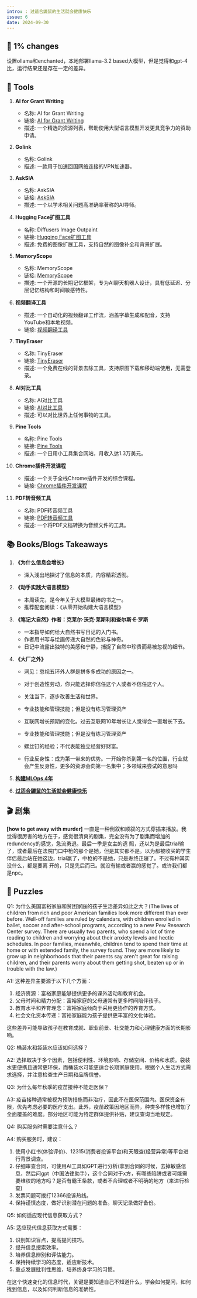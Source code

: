 ```yaml
---
intro: : 过适合鼹鼠的生活就会健康快乐
issue: 6
date: 2024-09-30
---
```


## 🌈 1% changes
设置ollama和enchanted，本地部署llama-3.2 based大模型，但是觉得和gpt-4比，运行结果还是存在一定的差异。

## 🔧 Tools
1. **AI for Grant Writing**
   - 名称: AI for Grant Writing
   - 链接: [AI for Grant Writing](https://github.com/eseckel/ai-for-grant-writing/)
   - 描述: 一个精选的资源列表，帮助使用大型语言模型开发更具竞争力的资助申请。

2. **Golink**
   - 名称: Golink
   - 描述: 一款用于加速回国网络连接的VPN加速器。

3. **AskSIA**
   - 名称: AskSIA
   - 链接: [AskSIA](https://app.asksia.ai/super)
   - 描述: 一个以学术相关问题高准确率著称的AI导师。

4. **Hugging Face扩图工具**
   - 名称: Diffusers Image Outpaint
   - 链接: [Hugging Face扩图工具](https://huggingface.co/spaces/fffiloni/diffusers-image-outpaint)
   - 描述: 免费的图像扩展工具，支持自然的图像补全和背景扩展。

5. **MemoryScope**
   - 名称: MemoryScope
   - 链接: [MemoryScope](https://github.com/modelscope/MemoryScope)
   - 描述: 一个开源的长期记忆框架，专为AI聊天机器人设计，具有低延迟、分层记忆结构和时间敏感特性。

6. **视频翻译工具**
   - 描述: 一个自动化的视频翻译工作流，涵盖字幕生成和配音，支持YouTube和本地视频。
   - 链接: [视频翻译工具](https://box123.io/140/)

7. **TinyEraser**
   - 名称: TinyEraser
   - 链接: [TinyEraser](https://tinyeraser.com/zh/t/remove-bg)
   - 描述: 一个免费在线的背景去除工具，支持原图下载和移动端使用，无需登录。

8. **AI对比工具**
   - 名称: AI对比工具
   - 链接: [AI对比工具](https://aiduibi.org)
   - 描述: 可以对比世界上任何事物的工具。

9. **Pine Tools**
   - 名称: Pine Tools
   - 链接: [Pine Tools](https://pinetools.com)
   - 描述: 一个日用小工具集合网站，月收入达1.3万美元。

10. **Chrome插件开发课程**
    - 描述: 一个关于全栈Chrome插件开发的综合课程。
    - 链接: [Chrome插件开发课程](https://reurl.cc/5dXOzy)

11. **PDF转音频工具**
    - 名称: PDF转音频工具
    - 链接: [PDF转音频工具](https://github.com/lamm-mit/PDF2Audio)
    - 描述: 一个将PDF文档转换为音频文件的工具。

## 📚 Books/Blogs Takeaways 

1. **《为什么信息会增长》**
   - 深入浅出地探讨了信息的本质，内容精彩透彻。

2. **《动手实践大语言模型》**
   - 本周读完，是今年关于大模型最棒的书之一。
   - 推荐配套阅读：《从零开始构建大语言模型》

3. **《笔记大自然》作者：克莱尔·沃克·莱斯利和查尔斯·E·罗斯**
   - 一本指导如何给大自然书写日记的入门书。
   - 作者用书写与绘画传递大自然的色彩与神奇。
   - 日记中流露出独特的美感和宁静，捕捉了自然中珍贵而易被忽视的细节。

4. **《大厂之外》**
   - 洞见：忽视五环外人群是拼多多成功的原因之一。
   - 对于创造性劳动，你只能选择你信任这个人或者不信任这个人。

   - 关注当下，逐步改善生活和世界。
   - 专业技能和管理技能；但是没有练习管理资产
   - 互联网增长预期的变化。过去互联网10年增长让人觉得会一直增长下去。
   - 专业技能和管理技能；但是没有练习管理资产
   - 螺丝钉的经验；不代表能独立经营好财富。
   - 行业反身性：成为第一带来的优势。一开始你杀到第一名的位置，行业就会产生反身性，更多的资源会向第一名集中；多领域来尝试的意思吗

6. **[构建MLOps 4年](https://mp.weixin.qq.com/s/rIoXk1q7NDNnQLpQS59mSQ)**

7. **[过适合鼹鼠的生活就会健康快乐](https://mp.weixin.qq.com/s/lw2me6Q_Y97ZKHoShEw05Q)**

## 🎬 剧集
**[how to get away with murder]**
一直是一种倒叙和顺叙的方式穿插来播放。我觉得很厉害的地方在于，感觉很清爽的剧集，完全没有为了剧集而增加的redundency的感觉，急流勇退。最后一季是女主的遗
照，还以为是最后trial输了，或者最后在法院门口中枪的那个是她，但是其实都不是。以为都被收买的学生伴侣最后站在她这边，trial赢了，中枪的不是她，只是寿终正寝了。不过有种其实没什么，都是要离
开的，只是先后而已。就没有输或者赢的感觉了。或许我们都是npc。

## 🧩 Puzzles

Q1: 为什么美国富裕家庭和贫困家庭的孩子生活差异如此之大？(The lives of children from rich and poor American families look more different than ever before.
Well-off families are ruled by calendars, with children enrolled in ballet, soccer and after-school programs, according to a new Pew Research Center 
survey. There are usually two parents, who spend a lot of time reading to children and worrying about their anxiety levels and hectic schedules.
In poor families, meanwhile, children tend to spend their time at home or with extended family, the survey found. They are more likely to grow up in 
neighborhoods that their parents say aren't great for raising children, and their parents worry about them getting shot, beaten up or in trouble with the 
law.)

A1: 这种差异主要源于以下几个方面：
1. 经济资源：富裕家庭能够提供更多的课外活动和教育机会。
2. 父母时间和精力分配：富裕家庭的父母通常有更多时间陪伴孩子。
3. 教育水平和养育理念：富裕家庭倾向于采用更协作的养育方式。
4. 社会文化资本传递：富裕家庭能为孩子提供更丰富的文化体验。

这些差异可能导致孩子在教育成就、职业前景、社交能力和心理健康方面的长期影响。

Q2: 桶装水和袋装水应该如何选择？

A2: 选择取决于多个因素，包括便利性、环境影响、存储空间、价格和水质。袋装水更便携且通常更环保，而桶装水可能更适合长期家庭使用。根据个人生活方式需求选择，并注意检查生产日期和品牌信誉。

Q3: 为什么每年秋季的疫苗接种不能走医保？

A3: 疫苗接种通常被视为预防措施而非治疗，因此不在医保范围内。医保资金有限，优先考虑必要的医疗支出。此外，疫苗政策因地区而异，种类多样性也增加了全面覆盖的难度。部分地区可能为特定群体提供补贴，建议查询当地规定。

Q4: 购买服务时需要注意什么？

A4: 购买服务时，建议：
1. 使用小红书(体验评价)、12315(消费者投诉平台)和天眼查(经营异常)等平台进行背景调查。
2. 仔细审查合同，可使用AI工具如GPT进行分析(拿到合同的时候，去掉敏感信息，然后问gpt（中国法律助手），这个合同对于x方，有哪些陷阱或者可能需要维权的地方吗？是否有霸王条款，或者不合理或者不明确的地方（来进行检查)
3. 发票问题可拨打12366投诉热线。
4. 保持谨慎态度，做好识别潜在问题的准备。聊天记录做好备份。

Q5: 如何适应现代信息获取方式？

A5: 适应现代信息获取方式需要：
1. 识别知识盲点，提高提问技巧。
2. 提升信息搜索效率。
3. 培养信息辨别和评估能力。
4. 保持持续学习的态度，适应新技术。
5. 重点发展批判性思维，培养终身学习的习惯。

在这个快速变化的信息时代，关键是要知道自己不知道什么，学会如何提问，如何找到信息，以及如何判断信息的准确性。